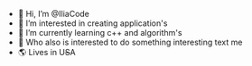 - 👋 Hi, I’m @IliaCode
- 👀 I’m interested in creating application's 
- 🌱 I’m currently learning c++ and algorithm's 
- 💞️ Who also is interested to do something interesting text me
- 🌎 Lives in U<strike>S</strike>A
